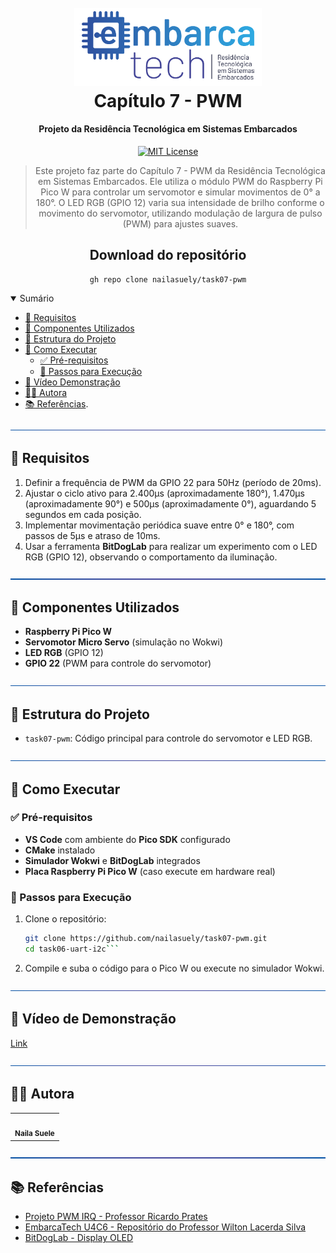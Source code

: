 <h1 align="center">
  <br>
    <img width="300px" src="https://github.com/nailasuely/task07-pwm/blob/main/src/logo.png">
  <br>
  Capítulo 7 - PWM
  <br>
</h1>
<div align="center">

<h4 align="center">Projeto da Residência Tecnológica em Sistemas Embarcados </h4>

<p align="center">
<div align="center">

[![MIT License](https://img.shields.io/badge/license-MIT-blue.svg)](https://github.com/nailasuely/task07-pwm/blob/main/LICENSE)

> Este projeto faz parte do Capítulo 7 - PWM da Residência Tecnológica em Sistemas Embarcados. Ele utiliza o módulo PWM do Raspberry Pi Pico W para controlar um servomotor e simular movimentos de 0° a 180°. O LED RGB (GPIO 12) varia sua intensidade de brilho conforme o movimento do servomotor, utilizando modulação de largura de pulso (PWM) para ajustes suaves.

## Download do repositório
<p align="center">
  
```
gh repo clone nailasuely/task07-pwm
```
</p>

</div>
</div>

<details open="open">
<summary>Sumário</summary>

- [📌 Requisitos](#-requisitos)
- [🔧 Componentes Utilizados](#-componentes-utilizados)
- [📂 Estrutura do Projeto](#-estrutura-do-projeto)
- [🚀 Como Executar](#-como-executar)
  - [✅ Pré-requisitos](#-pré-requisitos)
  - [📌 Passos para Execução](#-passos-para-execução)
- [🎥 Vídeo Demonstração](#-vídeo-demonstração)
- [👩‍💻 Autora](#-autora)
- [📚 Referências](-referencias).

</details>

![---](https://github.com/nailasuely/task07-pwm/blob/main/src/prancheta.png)

## 📌 Requisitos
1. Definir a frequência de PWM da GPIO 22 para 50Hz (período de 20ms).
2. Ajustar o ciclo ativo para 2.400µs (aproximadamente 180°), 1.470µs (aproximadamente 90°) e 500µs (aproximadamente 0°), aguardando 5 segundos em cada posição.
3. Implementar movimentação periódica suave entre 0° e 180°, com passos de 5µs e atraso de 10ms.
4. Usar a ferramenta **BitDogLab** para realizar um experimento com o LED RGB (GPIO 12), observando o comportamento da iluminação.

![---](https://github.com/nailasuely/task07-pwm/blob/main/src/prancheta.png)

## 🔧 Componentes Utilizados

- **Raspberry Pi Pico W**
- **Servomotor Micro Servo** (simulação no Wokwi)
- **LED RGB** (GPIO 12)
- **GPIO 22** (PWM para controle do servomotor)

![---](https://github.com/nailasuely/task07-pwm/blob/main/src/prancheta.png)

## 📂 Estrutura do Projeto

- `task07-pwm`: Código principal para controle do servomotor e LED RGB.
  
![---](https://github.com/nailasuely/task05-clock/blob/main/src/prancheta.png)

## 🚀 Como Executar  

### ✅ Pré-requisitos  
- **VS Code** com ambiente do **Pico SDK** configurado  
- **CMake** instalado  
- **Simulador Wokwi** e **BitDogLab** integrados  
- **Placa Raspberry Pi Pico W** (caso execute em hardware real)  

### 📌 Passos para Execução  
1. Clone o repositório:  
   ```sh
   git clone https://github.com/nailasuely/task07-pwm.git
   cd task06-uart-i2c```
2. Compile e suba o código para o Pico W ou execute no simulador Wokwi.

![---](https://github.com/nailasuely/task05-clock/blob/main/src/prancheta.png)

## 🎥 Vídeo de Demonstração
[Link](https://youtu.be/WZbDXFe_Wms)

![---](https://github.com/nailasuely/task07-pwm/blob/main/src/prancheta.png)

## 👩‍💻 Autora

<table>
  <tr>
    <td align="center">
      <a href="https://github.com/nailasuely" target="_blank">
        <img src="https://avatars.githubusercontent.com/u/98486996?v=4" width="100px;" alt=""/>
      </a>
      <br /><sub><b> Naila Suele </b></sub>
    </td>

</table>

![---](https://github.com/nailasuely/task07-pwm/blob/main/src/prancheta.png)

## 📚 Referências
- [Projeto PWM IRQ - Professor Ricardo Prates](https://github.com/rmprates84/pwm_irq)
- [EmbarcaTech U4C6 - Repositório do Professor Wilton Lacerda Silva](https://github.com/wiltonlacerda/EmbarcaTechU4C6)
- [BitDogLab - Display OLED](https://github.com/BitDogLab/BitDogLab-C/tree/main/display_oled)

